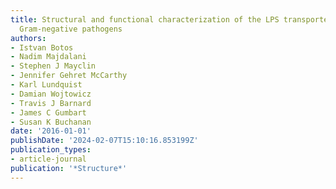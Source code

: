 ```yaml
---
title: Structural and functional characterization of the LPS transporter LptDE from
  Gram-negative pathogens
authors:
- Istvan Botos
- Nadim Majdalani
- Stephen J Mayclin
- Jennifer Gehret McCarthy
- Karl Lundquist
- Damian Wojtowicz
- Travis J Barnard
- James C Gumbart
- Susan K Buchanan
date: '2016-01-01'
publishDate: '2024-02-07T15:10:16.853199Z'
publication_types:
- article-journal
publication: '*Structure*'
---
```

